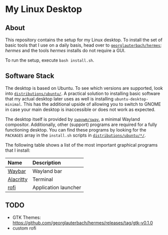 # My Linux Desktop

## About

This repository contains the setup for my Linux desktop. To install the set of basic tools that I use on a daily basis, head over to [`georglauterbach/hermes`](https://github.com/georglauterbach/hermes); _hermes_ and the tools _hermes_ installs do not require a GUI.

To run the setup, execute `bash install.sh`.

## Software Stack

The desktop is based on Ubuntu. To see which versions are supported, look into [`distributions/ubuntu/`](./distributions/ubuntu/). A practical solution to installing basic software that my actual desktop later uses as well is installing `ubuntu-desktop-minimal`. This has the additional upside of allowing you to switch to GNOME in case your main desktop is inaccessible or does not work as expected.

The desktop itself is provided by [`swaywm/sway`](https://github.com/swaywm/sway), a minimal Wayland compositor. Additionally, other (support) programs are required for a fully functioning desktop. You can find these programs by looking for the `PACKAGES` array in the `install.sh` scripts in [`distributions/ubuntu/*/`](./distributions/ubuntu/).

The following table shows a list of the most important graphical programs that I install:

| Name                                                | Description          |
| :-------------------------------------------------- | :------------------- |
| [Waybar](https://github.com/Alexays/Waybar)         | Wayland bar          |
| [Alacritty](https://github.com/alacritty/alacritty) | Terminal             |
| [rofi](https://github.com/davatorium/rofi)          | Application launcher |

## TODO

- GTK Themes: <https://github.com/georglauterbach/hermes/releases/tag/gtk-v0.1.0>
- custom rofi
